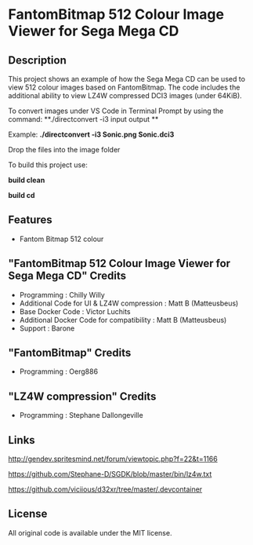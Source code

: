 # FantomBitmap 512 Colour Image Viewer for Sega Mega CD

## Description

This project shows an example of how the Sega Mega CD can be used to view 512 colour images based on FantomBitmap.  The code includes the additional ability to view LZ4W compressed DCI3 images (under 64KiB).

To convert images under VS Code in Terminal Prompt by using the command:  **./directconvert -i3 input output **

Example: **./directconvert -i3 Sonic.png Sonic.dci3**

Drop the files into the image folder

To build this project use: 

**build clean**

**build cd**

## Features
- Fantom Bitmap 512 colour

## "FantomBitmap 512 Colour Image Viewer for Sega Mega CD" Credits
* Programming : Chilly Willy
* Additional Code for UI & LZ4W compression : Matt B (Matteusbeus)
* Base Docker Code : Victor Luchits
* Additional Docker Code for compatibility : Matt B (Matteusbeus)
* Support : Barone

## "FantomBitmap" Credits
* Programming : Oerg886

## "LZ4W compression" Credits
* Programming : Stephane Dallongeville

## 

## Links
http://gendev.spritesmind.net/forum/viewtopic.php?f=22&t=1166

https://github.com/Stephane-D/SGDK/blob/master/bin/lz4w.txt

https://github.com/viciious/d32xr/tree/master/.devcontainer

## License
All original code is available under the MIT license.
